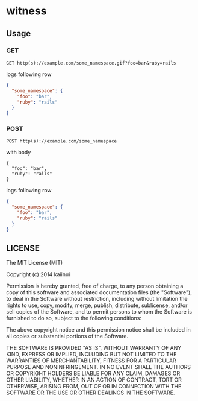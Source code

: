 witness
=========

Usage
--

### GET

`GET http(s)://example.com/some_namespace.gif?foo=bar&ruby=rails`

logs following row

```json
{
  "some_namespace": {
    "foo": "bar",
    "ruby": "rails"
  }
}
```

### POST

`POST http(s)://example.com/some_namespace`

with body

```
{
  "foo": "bar",
  "ruby": "rails"
}
```

logs following row

```json
{
  "some_namespace": {
    "foo": "bar",
    "ruby": "rails"
  }
}
```

LICENSE
---

The MIT License (MIT)

Copyright (c) 2014 kaiinui

Permission is hereby granted, free of charge, to any person obtaining a copy of this software and associated documentation files (the "Software"), to deal in the Software without restriction, including without limitation the rights to use, copy, modify, merge, publish, distribute, sublicense, and/or sell copies of the Software, and to permit persons to whom the Software is furnished to do so, subject to the following conditions:

The above copyright notice and this permission notice shall be included in all copies or substantial portions of the Software.

THE SOFTWARE IS PROVIDED "AS IS", WITHOUT WARRANTY OF ANY KIND, EXPRESS OR IMPLIED, INCLUDING BUT NOT LIMITED TO THE WARRANTIES OF MERCHANTABILITY, FITNESS FOR A PARTICULAR PURPOSE AND NONINFRINGEMENT. IN NO EVENT SHALL THE AUTHORS OR COPYRIGHT HOLDERS BE LIABLE FOR ANY CLAIM, DAMAGES OR OTHER LIABILITY, WHETHER IN AN ACTION OF CONTRACT, TORT OR OTHERWISE, ARISING FROM, OUT OF OR IN CONNECTION WITH THE SOFTWARE OR THE USE OR OTHER DEALINGS IN THE SOFTWARE.
